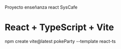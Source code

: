 Proyecto enseñanza react SysCafe

# React + TypeScript + Vite
npm create vite@latest pokeParty --template react-ts

